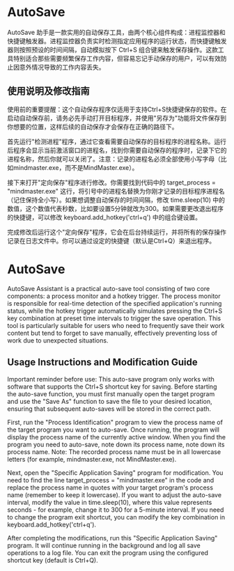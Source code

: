 # AutoSave

AutoSave 助手是一款实用的自动保存工具，由两个核心组件构成：进程监控器和快捷键触发器。进程监控器负责实时检测指定应用程序的运行状态，而快捷键触发器则按照预设的时间间隔，自动模拟按下 Ctrl+S 组合键来触发保存操作。这款工具特别适合那些需要频繁保存工作内容，但容易忘记手动保存的用户，可以有效防止因意外情况导致的工作内容丢失。

## 使用说明及修改指南

使用前的重要提醒：这个自动保存程序仅适用于支持Ctrl+S快捷键保存的软件。在启动自动保存前，请务必先手动打开目标程序，并使用"另存为"功能将文件保存到你想要的位置，这样后续的自动保存才会保存在正确的路径下。

首先运行"检测进程"程序，通过它查看需要自动保存的目标程序的进程名称。运行后程序会显示当前激活窗口的进程名，找到你需要自动保存的程序时，记录下它的进程名称，然后你就可以关闭了。注意：记录的进程名必须全部使用小写字母（比如mindmaster.exe，而不是MindMaster.exe）。

接下来打开"定向保存"程序进行修改。你需要找到代码中的 target_process = "mindmaster.exe" 这行，将引号中的进程名替换为你刚才记录的目标程序进程名（记住保持全小写）。如果想调整自动保存的时间间隔，修改 time.sleep(10) 中的数值，这个数值代表秒数，比如要设置5分钟就改为300。如果需要更改退出程序的快捷键，可以修改 keyboard.add_hotkey('ctrl+q') 中的组合键设置。

完成修改后运行这个"定向保存"程序，它会在后台持续运行，并将所有的保存操作记录在日志文件中。你可以通过设定的快捷键（默认是Ctrl+Q）来退出程序。

# AutoSave

AutoSave Assistant is a practical auto-save tool consisting of two core components: a process monitor and a hotkey trigger. The process monitor is responsible for real-time detection of the specified application's running status, while the hotkey trigger automatically simulates pressing the Ctrl+S key combination at preset time intervals to trigger the save operation. This tool is particularly suitable for users who need to frequently save their work content but tend to forget to save manually, effectively preventing loss of work due to unexpected situations.

## Usage Instructions and Modification Guide

Important reminder before use: This auto-save program only works with software that supports the Ctrl+S shortcut key for saving. Before starting the auto-save function, you must first manually open the target program and use the "Save As" function to save the file to your desired location, ensuring that subsequent auto-saves will be stored in the correct path.

First, run the "Process Identification" program to view the process name of the target program you want to auto-save. Once running, the program will display the process name of the currently active window. When you find the program you need to auto-save, note down its process name, note down its process name. Note: The recorded process name must be in all lowercase letters (for example, mindmaster.exe, not MindMaster.exe).

Next, open the "Specific Application Saving" program for modification. You need to find the line target_process = "mindmaster.exe" in the code and replace the process name in quotes with your target program's process name (remember to keep it lowercase). If you want to adjust the auto-save interval, modify the value in time.sleep(10), where this value represents seconds - for example, change it to 300 for a 5-minute interval. If you need to change the program exit shortcut, you can modify the key combination in keyboard.add_hotkey('ctrl+q').

After completing the modifications, run this "Specific Application Saving" program. It will continue running in the background and log all save operations to a log file. You can exit the program using the configured shortcut key (default is Ctrl+Q).
